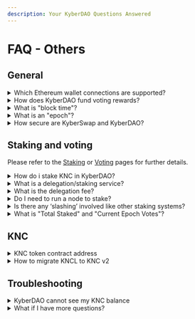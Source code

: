 ```yaml
---
description: Your KyberDAO Questions Answered
---
```


# FAQ - Others

## General

<details>

<summary>Which Ethereum wallet connections are supported? </summary>

Metamask, Ledger, Trezor, JSON keystore file, Coinbase Link, and WalletConnect are supported.

</details>

<details>

<summary>How does KyberDAO fund voting rewards?</summary>

Currently, 10% of the KyberSwap fees collected from trades through liquidity pools are sent to KyberDAO to be used as voting rewards (the other 90% goes to liquidity providers).

KyberDAO converts the fees collected into KNC tokens which are then distributed as rewards to KNC holders who stake and vote. This aligns incentives between KNC holders and KyberSwap adoption, and allows for a positive loop where KNC holders have the ability to easily stake KNC again for additional voting power and rewards.

The current fee ratio between KyberDAO and liquidity providers was approved by a KIP-8 vote. This fee ratio may change in the future, subject to a new KyberDAO vote. If and when that happens, this article will be updated accordingly.

</details>

<details>

<summary>What is "block time"?</summary>

The time between two blocks of the validated chain (Ethereum in the case of KyberDAO). It’s approximately 15-16 seconds for Ethereum blockchain.

</details>

<details>

<summary>What is an "epoch"?</summary>

An epoch is a time period. KyberDAO operations are divided into epochs. For example: proposals for voting can be submitted within a duration of 1 epoch, which is about 2 weeks.

Within an epoch, for less critical (short timelock) proposals, it requires approximately 4 days of voting, while for more critical (long timelock) proposals, it takes approximately 7 days. Proposals have to start and end within the same epoch.

</details>

<details>

<summary>How secure are KyberSwap and KyberDAO?</summary>

Kyber Network highly values the security of the KyberSwap protocol and the KyberDAO governance platform.

KyberSwap is fully non-custodial and our users’ funds are not held by KyberSwap. In addition, KyberSwap, KyberDAO, and their associated smart contracts have been audited by reputable audit teams in the blockchain industry, such as [Chainsecurity](https://chainsecurity.com/) and [Hacken](https://hacken.io/).

You can refer to the [Audits](../../reference/audits.md) page for the respective reports.

</details>

## Staking and voting

Please refer to the [Staking](user-guides/staking.md) or [Voting](user-guides/voting.md) pages for further details.

<details>

<summary>How do i stake KNC in KyberDAO?</summary>

To stake KNC, you just need an Ethereum wallet that holds KNC tokens. Note that only KNC on the Ethereum network can be staked since the DAO smart contracts are on the Ethereum network.

Please refer to [Participating in KyberDAO](user-guides/participating-in-kyberdao.md) for a step-by-step guide.

</details>

<details>

<summary>What is a delegation/staking service?</summary>

Delegation or Staking services are 3rd party entities that help KNC stakers cast votes on their behalf and help them earn staking rewards. Some services like unagii.com allow KNC holders to stake directly on their platform.

Simple delegation to another Ethereum address is done on: [https://kyberswap.com/kyberdao/stake-knc](https://kyberswap.com/kyberdao/stake-knc)

Example: Alice staked 1000 KNC and delegated her voting power to her friend Bob’s Ethereum address. Bob casts votes on Alice’s behalf. KNC rewards will be distributed to Bob’s Ethereum address. Bob takes his commission (he can also choose to do it for free) and transfers the remaining rewards to Alice. Note that although KNC rewards will be given to Bob after he votes, Bob cannot touch or withdraw Alice’s staked KNC. Alice has full control over her staked KNC.\
\
Important: In this simple delegation method, your delegate is responsible for voting on your behalf and distributing your KNC rewards to you, though only you can withdraw/unstake your own KNC. Kyber Network does not hold your funds or manage this process.

</details>

<details>

<summary>What is the delegation fee?</summary>

The percentage of KNC voting rewards that 3rd-party delegation/staking services can choose to keep in exchange for voting on your behalf or providing other delegation services. This is up to the external delegation service and not managed by Kyber Network.

There is no charge when you manually stake and vote on your own (without using a 3rd-party service) on the default KyberDAO interface on KyberSwap.com

</details>

<details>

<summary>Do I need to run a node to stake?</summary>

No. Just connect your Ethereum wallet on KyberSwap.com and stake KNC there.

</details>

<details>

<summary>Is there any ‘slashing’ involved like other staking systems?</summary>

No. You will always be able to withdraw the full KNC capital deposited.

</details>

<details>

<summary>What is "Total Staked" and "Current Epoch Votes"?</summary>

“Total Staked KNC” means how much of the total KNC supply is currently staked on KyberDAO. Currently, KNC has a total supply of about \~223.4M. If total KNC staked is \~40M KNC, it means about 18% of the total supply is staked.

“Total Voting Rewards” represents the amount of KNC rewards that have been collected (from converting a portion of KyberSwap trading fees) to be distributed to eligible voters.

</details>

## KNC

<details>

<summary>KNC token contract address</summary>

#### KNC Address

KNC is the ticker symbol for Kyber Network Crystal v2, the native token of KyberSwap that is used by our governance DAO, KyberDAO. The KNC token address is `0xdeFA4e8a7bcBA345F687a2f1456F5Edd9CE97202`

#### KNCL Address

KNCL is the ticker symbol for Kyber Network Crystal v1, our legacy token that can and should be migrated to KNC as soon as possible. For a guide on how to migrate KNCL to KNC, please refer to [this blogpost](https://blog.kyber.network/knc-token-migration-guide-fda08bfe62c2). The KNCL token address is `0xdd974d5c2e2928dea5f71b9825b8b646686bd200`

</details>

<details>

<summary>How to migrate KNCL to KNC v2</summary>

#### Introduction

In KIP-6, the Kyber team proposed a Kyber Network Crystal (KNC) token upgrade and migration to make KNC much more dynamic and flexible with the ability to support more efficient upgrades, while amplifying KyberDAO’s governance power. The KyberDAO community gave their strong stamp of approval with a large majority of 99.89% voting in favor of the proposal.

The [old token](https://etherscan.io/address/0xdd974d5c2e2928dea5f71b9825b8b646686bd200) (aka Kyber Network Crystal Legacy or KNCL) can now be migrated to the [new KNC token](https://etherscan.io/address/0xdeFA4e8a7bcBA345F687a2f1456F5Edd9CE97202) using our migration portal.

#### How to Migrate

Migration can be performed via the migration portal at [https://kyberswap.com/kyberdao/stake-knc](https://kyberswap.com/kyberdao/stake-knc)&#x20;

**Step 1**: Connect your wallet to KyberSwap and ensure that you are on the Ethereum network.

**Step 2**: Open the migration portal UI by clicking on this link:

<img src="https://support.kyberswap.com/hc/article_attachments/15982987237401" alt="mceclip0.png" data-size="original">

**Step 3**: If this is the first time you're performing migration, you will first need to approve your wallet's KNCL balance for use. Click "Approve" to do so. This is a one-time onchain transaction that will require gas fees.

<img src="https://support.kyberswap.com/hc/article_attachments/15983089053977" alt="mceclip1.png" data-size="original">

Once the approval step is complete, the "Migrate" button should appear.

**Step 4**: Specify the amount of KNCL to migrate. You can either do so by manually typing in an amount or by using the "Max" and "Half" buttons. Click "Migrate" to proceed. This is an onchain transaction that will require gas fees.

<img src="https://support.kyberswap.com/hc/article_attachments/15983280856089" alt="mceclip2.png" data-size="original">

The migration transaction should now appear on your transaction history.

<img src="https://support.kyberswap.com/hc/article_attachments/15983405613721" alt="mceclip3.png" data-size="original">

</details>

## Troubleshooting

<details>

<summary>KyberDAO cannot see my KNC balance</summary>

If you have a positive KNC balance but [KyberDAO](https://kyberswap.com/kyberdao/stake-knc) cannot find your balance even though your wallet is connected, please ensure that your network is set to **Ethereum** and that you have a **positive ERC20 KNC token balance**. The DAO is on the Ethereum network, so you will only be able to stake KNC that is on the Ethereum network.

<img src="https://support.kyberswap.com/hc/article_attachments/14345621843993" alt="KyberDAO_Balance_Network.png" data-size="original">

If you have KNC tokens on other networks, these will first need to be [bridged to Ethereum](../../kyberswap-solutions/kyberswap-interface/user-guides/bridge-your-assets-across-multiple-chains.md) before they can be used to participate in KyberDAO.

</details>

<details>

<summary>What if I have more questions?</summary>

Join Kyber’s official [Discord Server](https://discord.com/invite/kyberswap) and the [KyberDAO Twitter](https://twitter.com/kyberdao) account for the latest updates.

</details>
